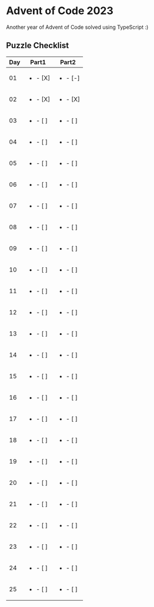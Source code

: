 # Advent of Code 2023

Another year of Advent of Code solved using TypeScript :)

## Puzzle Checklist

| Day | Part1 | Part2 |
|-----|-------|-------|
| 01  |  <ul><li>- [X] </li><ul>  |  <ul><li>- [-] </li><ul>  |
| 02  |  <ul><li>- [X] </li><ul>  |  <ul><li>- [X] </li><ul>  |
| 03  |  <ul><li>- [ ] </li><ul>  |  <ul><li>- [ ] </li><ul>  |
| 04  |  <ul><li>- [ ] </li><ul>  |  <ul><li>- [ ] </li><ul>  |
| 05  |  <ul><li>- [ ] </li><ul>  |  <ul><li>- [ ] </li><ul>  |
| 06  |  <ul><li>- [ ] </li><ul>  |  <ul><li>- [ ] </li><ul>  |
| 07  |  <ul><li>- [ ] </li><ul>  |  <ul><li>- [ ] </li><ul>  |
| 08  |  <ul><li>- [ ] </li><ul>  |  <ul><li>- [ ] </li><ul>  |
| 09  |  <ul><li>- [ ] </li><ul>  |  <ul><li>- [ ] </li><ul>  |
| 10  |  <ul><li>- [ ] </li><ul>  |  <ul><li>- [ ] </li><ul>  |
| 11  |  <ul><li>- [ ] </li><ul>  |  <ul><li>- [ ] </li><ul>  |
| 12  |  <ul><li>- [ ] </li><ul>  |  <ul><li>- [ ] </li><ul>  |
| 13  |  <ul><li>- [ ] </li><ul>  |  <ul><li>- [ ] </li><ul>  |
| 14  |  <ul><li>- [ ] </li><ul>  |  <ul><li>- [ ] </li><ul>  |
| 15  |  <ul><li>- [ ] </li><ul>  |  <ul><li>- [ ] </li><ul>  |
| 16  |  <ul><li>- [ ] </li><ul>  |  <ul><li>- [ ] </li><ul>  |
| 17  |  <ul><li>- [ ] </li><ul>  |  <ul><li>- [ ] </li><ul>  |
| 18  |  <ul><li>- [ ] </li><ul>  |  <ul><li>- [ ] </li><ul>  |
| 19  |  <ul><li>- [ ] </li><ul>  |  <ul><li>- [ ] </li><ul>  |
| 20  |  <ul><li>- [ ] </li><ul>  |  <ul><li>- [ ] </li><ul>  |
| 21  |  <ul><li>- [ ] </li><ul>  |  <ul><li>- [ ] </li><ul>  |
| 22  |  <ul><li>- [ ] </li><ul>  |  <ul><li>- [ ] </li><ul>  |
| 23  |  <ul><li>- [ ] </li><ul>  |  <ul><li>- [ ] </li><ul>  |
| 24  |  <ul><li>- [ ] </li><ul>  |  <ul><li>- [ ] </li><ul>  |
| 25  |  <ul><li>- [ ] </li><ul>  |  <ul><li>- [ ] </li><ul>  |